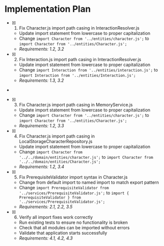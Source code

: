# Implementation Plan

- [x] 1. Fix Character.js import path casing in InteractionResolver.js





  - Update import statement from lowercase to proper capitalization
  - Change `import Character from '../entities/character.js';` to `import Character from '../entities/Character.js';`
  - _Requirements: 1.2, 3.2_

- [x] 2. Fix Interaction.js import path casing in InteractionResolver.js  




  - Update import statement from lowercase to proper capitalization
  - Change `import Interaction from '../entities/interaction.js';` to `import Interaction from '../entities/Interaction.js';`
  - _Requirements: 1.3, 3.2_
-

- [x] 3. Fix Character.js import path casing in MemoryService.js






  - Update import statement from lowercase to proper capitalization  
  - Change `import Character from '../entities/character.js';` to `import Character from '../entities/Character.js';`
  - _Requirements: 1.2, 3.3_

- [x] 4. Fix Character.js import path casing in LocalStorageCharacterRepository.js






  - Update import statement from lowercase to proper capitalization
  - Change `import Character from '../../domain/entities/character.js';` to `import Character from '../../domain/entities/Character.js';`
  - _Requirements: 1.2, 3.4_

- [x] 5. Fix PrerequisiteValidator import syntax in Character.js






  - Change from default import to named import to match export pattern
  - Change `import PrerequisiteValidator from '../services/PrerequisiteValidator.js';` to `import { PrerequisiteValidator } from '../services/PrerequisiteValidator.js';`
  - _Requirements: 2.1, 2.2, 3.5_

- [x] 6. Verify all import fixes work correctly







  - Run existing tests to ensure no functionality is broken
  - Check that all modules can be imported without errors
  - Validate that application starts successfully
  - _Requirements: 4.1, 4.2, 4.3_